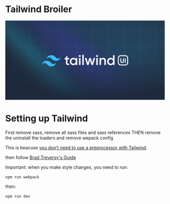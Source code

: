 # Tailwind Broiler

![Tailwind Logo](./src/images/tailwind-logo.jpg?raw=true)

# Setting up Tailwind

First remove sass, remove all sass files and sass references THEN remove the uninstall the loaders and remove wepack config

This is beacuse [you don’t need to use a preprocessor with Tailwind](https://tailwindcss.com/docs/using-with-preprocessors).

then follow [Brad Treversy's Guide](https://gist.github.com/bradtraversy/1c93938c1fe4f10d1e5b0532ae22e16a)

Important: when you make style changes, you need to run:

    npm run webpack

then:

    npm run dev
